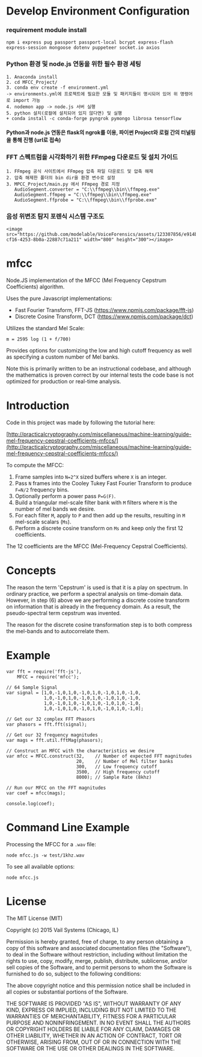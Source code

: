 # Develop Environment Configuration
### requirement module install

    npm i express pug passport passport-local bcrypt express-flash express-session mongoose dotenv puppeteer socket.io axios

### Python 환경 및 node.js 연동을 위한 필수 환경 세팅
    1. Anaconda install
    2. cd MFCC_Project/
    3. conda env create -f environment.yml 
    -> environments.yml에 프로젝트에 필요한 모듈 및 패키지들이 명시되어 있어 위 명령어로 import 가능
    4. nodemon app -> node.js 서버 실행
    5. python 설치(로컬에 설치되어 있지 않다면) 및 실행 
    + conda install -c conda-forge pyngrok pymongo librosa tensorflow

#### Python과 node.js 연동은 flask의 ngrok를 이용, 파이썬 Project와 로컬 간의 터널링을 통해 진행 (url로 접속)

### FFT 스펙트럼을 시각화하기 위한 FFmpeg 다운로드 및 설치 가이드 
    1. FFmpeg 공식 사이트에서 FFmpeg 압축 파일 다운로드 및 압축 해제
    2. 압축 해제한 폴더의 bin dir을 환경 변수로 설정
    3. MPCC_Project/main.py 에서 FFmpeg 경로 지정 
       AudioSegment.converter = "C:\\ffmpeg\\bin\\ffmpeg.exe"
       AudioSegment.ffmpeg = "C:\\ffmpeg\\bin\\ffmpeg.exe"
       AudioSegment.ffprobe = "C:\\ffmpeg\\bin\\ffprobe.exe"

### 음성 위변조 탐지 포렌식 시스템 구조도
    <image src="https://github.com/modelable/VoiceForensics/assets/123307856/e914b85d-cf16-4253-8b0a-22887c71a211" width="800" height="300"></image>
# mfcc
Node.JS implementation of the MFCC (Mel Frequency Cepstrum Coefficients) algorithm.

Uses the pure Javascript implementations:

- Fast Fourier Transform, FFT-JS (https://www.npmjs.com/package/fft-js)
- Discrete Cosine Transform, DCT (https://www.npmjs.com/package/dct)

Utilizes the standard Mel Scale:

    m = 2595 log (1 + f/700)

Provides options for customizing the low and high cutoff frequency as well as specifying a custom number of Mel banks.

Note this is primarily written to be an instructional codebase, and although the mathematics is proven correct by our internal tests the code base is not optimized for production or real-time analysis.

# Introduction

Code in this project was made by following the tutorial here:

[http://practicalcryptography.com/miscellaneous/machine-learning/guide-mel-frequency-cepstral-coefficients-mfccs/](http://practicalcryptography.com/miscellaneous/machine-learning/guide-mel-frequency-cepstral-coefficients-mfccs/)

To compute the MFCC:

1. Frame samples into `N=2^X` sized buffers where `X` is an integer.
2. Pass `N` frames into the Cooley Tukey Fast Fourier Transform to produce `F=N/2` frequency bins.
3. Optionally perform a power pass `P=G(F)`.
4. Build a triangular mel-scale filter bank with `M` filters where `M` is the number of mel bands we desire.
5. For each filter `M`, apply to `P` and then add up the results, resulting in `M` mel-scale scalars (`Ms`).
6. Perform a discrete cosine transform on `Ms` and keep only the first 12 coefficients.

The 12 coefficients are the MFCC (Mel-Frequency Cepstral Coefficients).

# Concepts

The reason the term 'Cepstrum' is used is that it is a play on spectrum. In ordinary practice, we perform a spectral analysis on
time-domain data. However, in step (6) above we are performing a discrete cosine transform on information that is already in the 
frequency domain. As a result, the pseudo-spectral term cepstrum was invented.

The reason for the discrete cosine transformation step is to both compress the mel-bands and to autocorrelate them.

# Example

    var fft = require('fft-js'),
        MFCC = require('mfcc');

    // 64 Sample Signal
    var signal = [1,0,-1,0,1,0,-1,0,1,0,-1,0,1,0,-1,0,
                  1,0,-1,0,1,0,-1,0,1,0,-1,0,1,0,-1,0,
                  1,0,-1,0,1,0,-1,0,1,0,-1,0,1,0,-1,0,
                  1,0,-1,0,1,0,-1,0,1,0,-1,0,1,0,-1,0];

    // Get our 32 complex FFT Phasors
    var phasors = fft.fft(signal);

    // Get our 32 frequency magnitudes
    var mags = fft.util.fftMag(phasors);

    // Construct an MFCC with the characteristics we desire
    var mfcc = MFCC.construct(32,    // Number of expected FFT magnitudes
                              20,    // Number of Mel filter banks
                              300,   // Low frequency cutoff
                              3500,  // High frequency cutoff
                              8000); // Sample Rate (8khz)

    // Run our MFCC on the FFT magnitudes
    var coef = mfcc(mags);

    console.log(coef);

# Command Line Example

Processing the MFCC for a `.wav` file:

    node mfcc.js -w test/1khz.wav

To see all available options:

    node mfcc.js

# License

The MIT License (MIT)

Copyright (c) 2015 Vail Systems (Chicago, IL)

Permission is hereby granted, free of charge, to any person obtaining a copy
of this software and associated documentation files (the "Software"), to deal
in the Software without restriction, including without limitation the rights
to use, copy, modify, merge, publish, distribute, sublicense, and/or sell
copies of the Software, and to permit persons to whom the Software is
furnished to do so, subject to the following conditions:

The above copyright notice and this permission notice shall be included in all
copies or substantial portions of the Software.

THE SOFTWARE IS PROVIDED "AS IS", WITHOUT WARRANTY OF ANY KIND, EXPRESS OR
IMPLIED, INCLUDING BUT NOT LIMITED TO THE WARRANTIES OF MERCHANTABILITY,
FITNESS FOR A PARTICULAR PURPOSE AND NONINFRINGEMENT. IN NO EVENT SHALL THE
AUTHORS OR COPYRIGHT HOLDERS BE LIABLE FOR ANY CLAIM, DAMAGES OR OTHER
LIABILITY, WHETHER IN AN ACTION OF CONTRACT, TORT OR OTHERWISE, ARISING FROM,
OUT OF OR IN CONNECTION WITH THE SOFTWARE OR THE USE OR OTHER DEALINGS IN THE
SOFTWARE.
